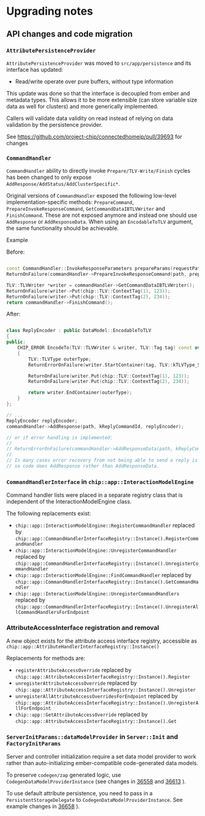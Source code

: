# Upgrading notes

## API changes and code migration

### `AttributePersistenceProvider`

`AttributePersistenceProvider` was moved to `src/app/persistence` and its
interface has updated:

- Read/write operate over pure buffers, without type information

This update was done so that the interface is decoupled from
ember and metadata types. This allows it to be more extensible (can store
variable size data as well for clusters) and more generically implemented.

Callers will validate data validity on read instead of relying on data
validation by the persistence provider.

See <https://github.com/project-chip/connectedhomeip/pull/39693> for changes

### `CommandHandler`

`CommandHandler` ability to directly invoke `Prepare/TLV-Write/Finish` cycles
has been changed to only expose `AddResponse/AddStatus/AddClusterSpecific*`.

Original versions of `CommandHandler` exposed the following low-level
implementation-specific methods: `PrepareCommand`,
`PrepareInvokeResponseCommand`, `GetCommandDataIBTLVWriter` and `FinishCommand`.
These are not exposed anymore and instead one should use `AddResponse` or
`AddResponseData`. When using an `EncodableToTLV` argument, the same
functionality should be achievable.

Example

Before:

```cpp

const CommandHandler::InvokeResponseParameters prepareParams(requestPath);
ReturnOnFailure(commandHandler->PrepareInvokeResponseCommand(path, prepareParams));

TLV::TLVWriter *writer = commandHandler->GetCommandDataIBTLVWriter();
ReturnOnFailure(writer->Put(chip::TLV::ContextTag(1), 123));
ReturnOnFailure(writer->Put(chip::TLV::ContextTag(2), 234));
return commandHandler->FinishCommand();
```

After:

```cpp

class ReplyEncoder : public DataModel::EncodableToTLV
{
public:
    CHIP_ERROR EncodeTo(TLV::TLVWriter & writer, TLV::Tag tag) const override
    {
        TLV::TLVType outerType;
        ReturnErrorOnFailure(writer.StartContainer(tag, TLV::kTLVType_Structure, outerType));

        ReturnOnFailure(writer.Put(chip::TLV::ContextTag(1), 123));
        ReturnOnFailure(writer.Put(chip::TLV::ContextTag(2), 234));

        return writer.EndContainer(outerType);
    }
};

// ...
ReplyEncoder replyEncoder;
commandHandler->AddResponse(path, kReplyCommandId, replyEncoder);

// or if error handling is implemented:
//
// ReturnErrorOnFailure(commandHandler->AddResponseData(path, kReplyCommandId, replyEncoder));
//
// In many cases error recovery from not being able to send a reply is not easy or expected,
// so code does AddResponse rather than AddResponseData.

```

### `CommandHandlerInterface` in `chip::app::InteractionModelEngine`

Command handler lists were placed in a separate registry class that is
independent of the InteractionModelEngine class.

The following replacements exist:

- `chip::app::InteractionModelEngine::RegisterCommandHandler` replaced by
    `chip::app::CommandHandlerInterfaceRegistry::Instance().RegisterCommandHandler`
- `chip::app::InteractionModelEngine::UnregisterCommandHandler` replaced by
    `chip::app::CommandHandlerInterfaceRegistry::Instance().UnregisterCommandHandler`
- `chip::app::InteractionModelEngine::FindCommandHandler` replaced by
    `chip::app::CommandHandlerInterfaceRegistry::Instance().GetCommandHandler`
- `chip::app::InteractionModelEngine::UnregisterCommandHandlers` replaced by
    `chip::app::CommandHandlerInterfaceRegistry::Instance().UnregisterAllCommandHandlersForEndpoint`

### AttributeAccessInterface registration and removal

A new object exists for the attribute access interface registry, accessible as
`chip::app::AttributeHandlerInterfaceRegistry::Instance()`

Replacements for methods are:

- `registerAttributeAccessOverride` replaced by
    `chip::app::AttributeAccessInterfaceRegistry::Instance().Register`
- `unregisterAttributeAccessOverride` replaced by
    `chip::app::AttributeAccessInterfaceRegistry::Instance().Unregister`
- `unregisterAllAttributeAccessOverridesForEndpoint` replaced by
    `chip::app::AttributeAccessInterfaceRegistry::Instance().UnregisterAllForEndpoint`
- `chip::app::GetAttributeAccessOverride` replaced by
    `chip::app::AttributeAccessInterfaceRegistry::Instance().Get`

### `ServerInitParams::dataModelProvider` in `Server::Init` and `FactoryInitParams`

Server and controller initialization require a set data model provider to work
rather than auto-initializing ember-compatible code-generated data models.

To preserve `codegen/zap` generated logic, use
`CodegenDataModelProviderInstance` (see changes in
[36558](https://github.com/project-chip/connectedhomeip/pull/36558) and
[36613](https://github.com/project-chip/connectedhomeip/pull/36613) ).

To use default attribute persistence, you need to pass in a
`PersistentStorageDelegate` to `CodegenDataModelProviderInstance`. See example
changes in [36658](https://github.com/project-chip/connectedhomeip/pull/36658)
).
